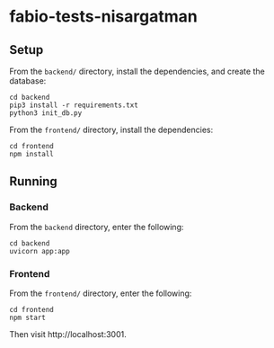# fabio-tests-nisargatman

## Setup 

From the `backend/` directory, install the dependencies, and create the database:

```shell
cd backend
pip3 install -r requirements.txt
python3 init_db.py
```

From the `frontend/` directory, install the dependencies:

```shell
cd frontend
npm install
```

## Running

### Backend

From the `backend` directory, enter the following:

```shell
cd backend
uvicorn app:app
```

### Frontend
From the `frontend/` directory, enter the following:


```shell
cd frontend
npm start
```


Then visit http://localhost:3001.